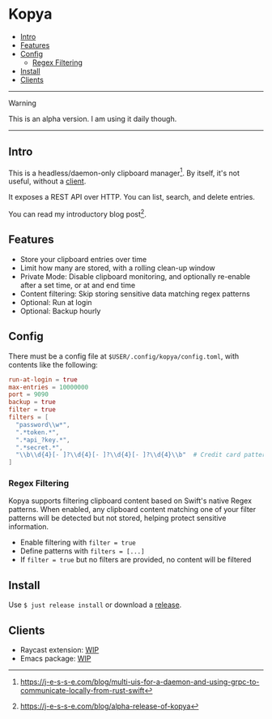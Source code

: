 # Kopya

<!--toc:start-->
- [Intro](#intro)
- [Features](#features)
- [Config](#config)
  - [Regex Filtering](#regex-filtering)
- [Install](#install)
- [Clients](#clients)
<!--toc:end-->

---

> [!WARNING]
> This is an alpha version. I am using it daily though.

---

## Intro

This is a headless/daemon-only clipboard manager[^1]. By itself, it's not useful, without a [client](#clients).

It exposes a REST API over HTTP. You can list, search, and delete entries.

You can read my introductory blog post[^2].

## Features

- Store your clipboard entries over time
- Limit how many are stored, with a rolling clean-up window
- Private Mode: Disable clipboard monitoring, and optionally re-enable after a set time, or at and end time
- Content filtering: Skip storing sensitive data matching regex patterns
- Optional: Run at login
- Optional: Backup hourly

## Config

There must be a config file at `$USER/.config/kopya/config.toml`, with contents like the following:

```toml
run-at-login = true
max-entries = 10000000
port = 9090
backup = true
filter = true
filters = [
  "password\\w*",
  ".*token.*",
  ".*api_?key.*",
  ".*secret.*",
  "\\b\\d{4}[- ]?\\d{4}[- ]?\\d{4}[- ]?\\d{4}\\b"  # Credit card pattern
]
```

### Regex Filtering

Kopya supports filtering clipboard content based on Swift's native Regex patterns. When enabled, any clipboard content matching one of your filter patterns will be detected but not stored, helping protect sensitive information.

- Enable filtering with `filter = true`
- Define patterns with `filters = [...]`
- If `filter = true` but no filters are provided, no content will be filtered

## Install

Use `$ just release install` or download a [release](https://github.com/jesse-c/kopya/releases/latest).

## Clients

- Raycast extension: [WIP](https://github.com/jesse-c/extensions/tree/feat/add-kopya/extensions/kopya)
- Emacs package: [WIP](https://github.com/jesse-c/dotfiles/blob/main/home/dot_config/emacs/user/kopya.el)

[^1]: https://j-e-s-s-e.com/blog/multi-uis-for-a-daemon-and-using-grpc-to-communicate-locally-from-rust-swift
[^2]: https://j-e-s-s-e.com/blog/alpha-release-of-kopya
